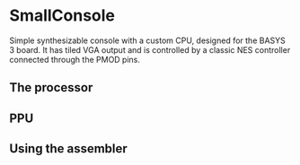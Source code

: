 # SmallConsole
Simple synthesizable console with a custom CPU, designed for the BASYS 3 board. It has tiled VGA output and is controlled by a classic NES controller connected through the PMOD pins.

## The processor

## PPU

## Using the assembler
